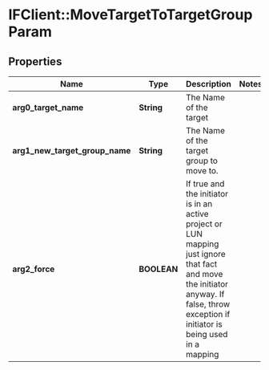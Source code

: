 # IFClient::MoveTargetToTargetGroupParam

## Properties
Name | Type | Description | Notes
------------ | ------------- | ------------- | -------------
**arg0_target_name** | **String** | The Name of the target | 
**arg1_new_target_group_name** | **String** | The Name of the target group to move to. | 
**arg2_force** | **BOOLEAN** | If true and the initiator is in an active project or LUN mapping just ignore that fact and move the initiator anyway. If false, throw exception if initiator is being used in a mapping  | 


